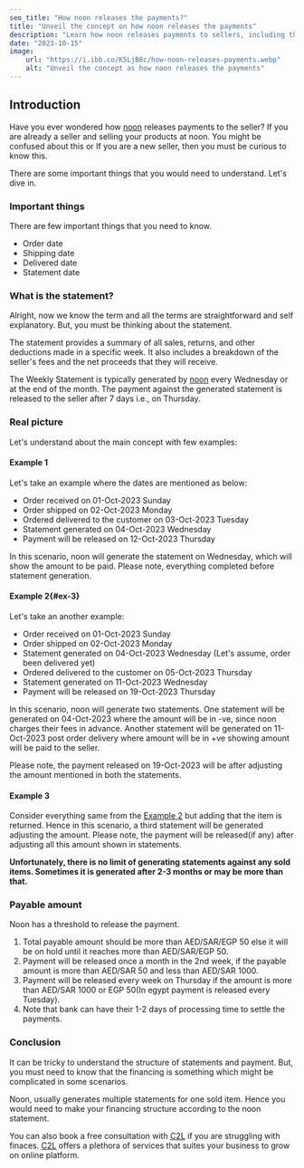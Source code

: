 ```yaml
---
seo_title: "How noon releases the payments?"
title: "Unveil the concept on how noon releases the payments"
description: "Learn how noon releases payments to sellers, including the payment cycle, processing time, and payment methods."
date: "2023-10-15"
image:
    url: "https://i.ibb.co/K5LjB8c/how-noon-releases-payments.webp"
    alt: "Unveil the concept as how noon releases the payments"
---
```


## Introduction

Have you ever wondered how [noon](//noon.com) releases payments to the seller? If you are already a seller and selling your products at noon. You might be confused about this or If you are a new seller, then you must be curious to know this.

There are some important things that you would need to understand. Let's dive in.

### Important things

There are few important things that you need to know.

- Order date
- Shipping date
- Delivered date
- Statement date

### What is the statement?

Alright, now we know the term and all the terms are straightforward and self explanatory. But, you must be thinking about the statement.

The statement provides a summary of all sales, returns, and other deductions made in a specific week. It also includes a breakdown of the seller's fees and the net proceeds that they will receive.

The Weekly Statement is typically generated by [noon](//noon.com) every Wednesday or at the end of the month. The payment against the generated statement is released to the seller after 7 days i.e., on Thursday.

### Real picture

Let's understand about the main concept with few examples:

#### Example 1

Let's take an example where the dates are mentioned as below:

- Order received on 01-Oct-2023 Sunday
- Order shipped on 02-Oct-2023 Monday
- Ordered delivered to the customer on 03-Oct-2023 Tuesday
- Statement generated on 04-Oct-2023 Wednesday
- Payment will be released on 12-Oct-2023 Thursday

In this scenario, noon will generate the statement on Wednesday, which will show the amount to be paid. Please note, everything completed before statement generation.

#### Example 2{#ex-3}

Let's take an another example:

- Order received on 01-Oct-2023 Sunday
- Order shipped on 02-Oct-2023 Monday
- Statement generated on 04-Oct-2023 Wednesday (Let's assume, order been delivered yet)
- Ordered delivered to the customer on 05-Oct-2023 Thursday
- Statement generated on 11-Oct-2023 Wednesday
- Payment will be released on 19-Oct-2023 Thursday

In this scenario, noon will generate two statements. One statement will be generated on 04-Oct-2023 where the amount will be in -ve, since noon charges their fees in advance. Another statement will be generated on 11-Oct-2023 post order delivery where amount will be in +ve showing amount will be paid to the seller.

Please note, the payment released on 19-Oct-2023 will be after adjusting the amount mentioned in both the statements.

#### Example 3

Consider everything same from the [Example 2](#ex-3) but adding that the item is returned. Hence in this scenario, a third statement will be generated adjusting the amount. Please note, the payment will be released(if any) after adjusting all this amount shown in statements.

**Unfortunately, there is no limit of generating statements against any sold items. Sometimes it is generated after 2-3 months or may be more than that.**

### Payable amount

Noon has a threshold to release the payment.

1. Total payable amount should be more than AED/SAR/EGP 50 else it will be on hold until it reaches more than AED/SAR/EGP 50.
1. Payment will be released once a month in the 2nd week, if the payable amount is more than AED/SAR 50 and less than AED/SAR 1000.
1. Payment will be released every week on Thursday if the amount is more than AED/SAR 1000 or EGP 50(In egypt payment is released every Tuesday).
1. Note that bank can have their 1-2 days of processing time to settle the payments.

### Conclusion

It can be tricky to understand the structure of statements and payment. But, you must need to know that the financing is something which might be complicated in some scenarios.

Noon, usually generates multiple statements for one sold item. Hence you would need to make your financing structure according to the noon statement.

You can also book a free consultation with [C2L](//c2l.asia) if you are struggling with finaces. [C2L](//c2l.asia) offers a plethora of services that suites your business to grow on online platform.


